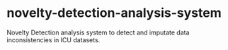 # novelty-detection-analysis-system
Novelty Detection analysis system to detect and imputate data inconsistencies in ICU datasets.
